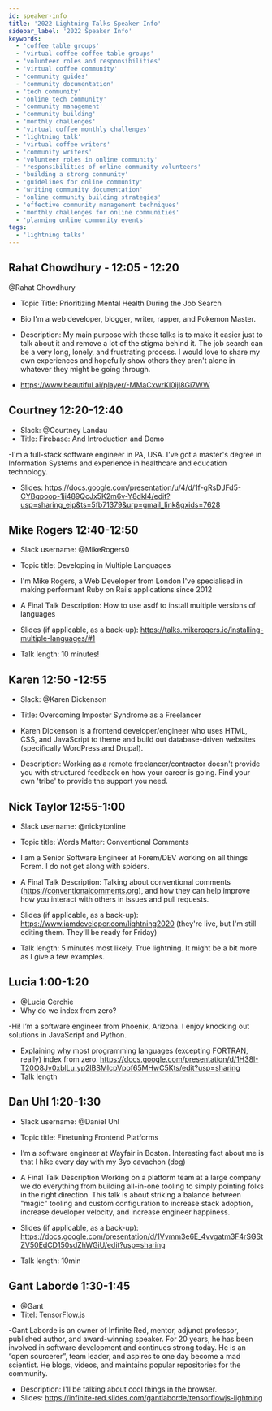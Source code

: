 ```yaml
---
id: speaker-info
title: '2022 Lightning Talks Speaker Info'
sidebar_label: '2022 Speaker Info'
keywords:
  - 'coffee table groups'
  - 'virtual coffee coffee table groups'
  - 'volunteer roles and responsibilities'
  - 'virtual coffee community'
  - 'community guides'
  - 'community documentation'
  - 'tech community'
  - 'online tech community'
  - 'community management'
  - 'community building'
  - 'monthly challenges'
  - 'virtual coffee monthly challenges'
  - 'lightning talk'
  - 'virtual coffee writers'
  - 'community writers'
  - 'volunteer roles in online community'
  - 'responsibilities of online community volunteers'
  - 'building a strong community'
  - 'guidelines for online community'
  - 'writing community documentation'
  - 'online community building strategies'
  - 'effective community management techniques'
  - 'monthly challenges for online communities'
  - 'planning online community events'
tags:
  - 'lightning talks'
---
```


## Rahat Chowdhury - 12:05 - 12:20

@Rahat Chowdhury

- Topic Title: Prioritizing Mental Health During the Job Search

- Bio I'm a web developer, blogger, writer, rapper, and Pokemon Master.
- Description: My main purpose with these talks is to make it easier just to talk about it and remove a lot of the stigma behind it. The job search can be a very long, lonely, and frustrating process. I would love to share my own experiences and hopefully show others they aren't alone in whatever they might be going through.
- https://www.beautiful.ai/player/-MMaCxwrKl0ijI8Gi7WW

## Courtney 12:20-12:40

- Slack: @Courtney Landau
- Title: Firebase: And Introduction and Demo

-I'm a full-stack software engineer in PA, USA. I've got a master's degree in Information Systems and experience in healthcare and education technology.

- Slides: https://docs.google.com/presentation/u/4/d/1f-gRsDJFd5-CYBqpoop-1ji489QcJx5K2m6v-Y8dkl4/edit?usp=sharing_eip&ts=5fb71379&urp=gmail_link&gxids=7628

## Mike Rogers 12:40-12:50

- Slack username: @MikeRogers0
- Topic title: Developing in Multiple Languages

- I'm Mike Rogers, a Web Developer from London I've specialised in making performant Ruby on Rails applications since 2012
- A Final Talk Description: How to use asdf to install multiple versions of languages
- Slides (if applicable, as a back-up): https://talks.mikerogers.io/installing-multiple-languages/#1
- Talk length: 10 minutes!

## Karen 12:50 -12:55

- Slack: @Karen Dickenson
- Title: Overcoming Imposter Syndrome as a Freelancer

- Karen Dickenson is a frontend developer/engineer who uses HTML, CSS, and JavaScript to theme and build out database-driven websites (specifically WordPress and Drupal).
- Description: Working as a remote freelancer/contractor doesn't provide you with structured feedback on how your career is going. Find your own 'tribe' to provide the support you need.

## Nick Taylor 12:55-1:00

- Slack username: @nickytonline
- Topic title: Words Matter: Conventional Comments

- I am a Senior Software Engineer at Forem/DEV working on all things Forem. I do not get along with spiders.
- A Final Talk Description: Talking about conventional comments (https://conventionalcomments.org), and how they can help improve how you interact with others in issues and pull requests.
- Slides (if applicable, as a back-up): https://www.iamdeveloper.com/lightning2020 (they're live, but I'm still editing them. They'll be ready for Friday)
- Talk length: 5 minutes most likely. True lightning. It might be a bit more as I give a few examples.

## Lucia 1:00-1:20

- @Lucia Cerchie
- Why do we index from zero?

-Hi! I’m a software engineer from Phoenix, Arizona. I enjoy knocking out solutions in JavaScript and Python.

- Explaining why most programming languages (excepting FORTRAN, really) index from zero.
  https://docs.google.com/presentation/d/1H38I-T20O8Jv0xblLu_yp2lBSMIcpVpof65MHwC5Kts/edit?usp=sharing
- Talk length

## Dan Uhl 1:20-1:30

- Slack username: @Daniel Uhl
- Topic title: Finetuning Frontend Platforms

- I’m a software engineer at Wayfair in Boston. Interesting fact about me is that I hike every day with my 3yo cavachon (dog)
- A Final Talk Description
  Working on a platform team at a large company we do everything from building all-in-one tooling to simply pointing folks in the right direction. This talk is about striking a balance between "magic" tooling and custom configuration to increase stack adoption, increase developer velocity, and increase engineer happiness.
- Slides (if applicable, as a back-up): https://docs.google.com/presentation/d/1Vvmm3e6E_4vvgatm3F4rSGStZV50EdCD150sdZhWGiU/edit?usp=sharing
- Talk length: 10min

## Gant Laborde 1:30-1:45

- @Gant
- Titel: TensorFlow.js

-Gant Laborde is an owner of Infinite Red, mentor, adjunct professor, published author, and award-winning speaker. For 20 years, he has been involved in software development and continues strong today. He is an “open sourcerer”, team leader, and aspires to one day become a mad scientist. He blogs, videos, and maintains popular repositories for the community.

- Description: I'll be talking about cool things in the browser.
- Slides: https://infinite-red.slides.com/gantlaborde/tensorflowjs-lightning
